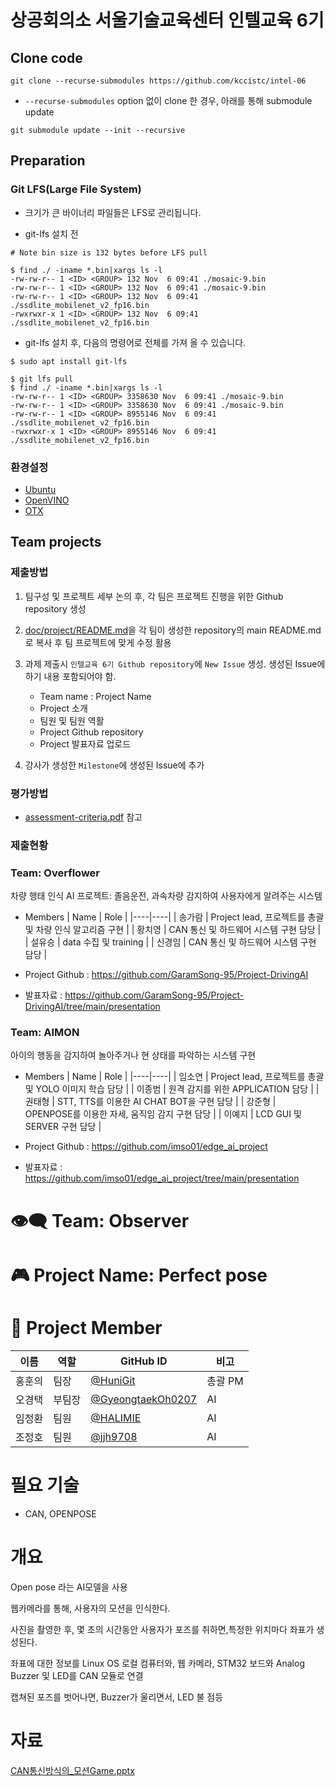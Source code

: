# 상공회의소 서울기술교육센터 인텔교육 6기

## Clone code 

```shell
git clone --recurse-submodules https://github.com/kccistc/intel-06
```

* `--recurse-submodules` option 없이 clone 한 경우, 아래를 통해 submodule update

```shell
git submodule update --init --recursive
```

## Preparation

### Git LFS(Large File System)

* 크기가 큰 바이너리 파일들은 LFS로 관리됩니다.

* git-lfs 설치 전

```shell
# Note bin size is 132 bytes before LFS pull

$ find ./ -iname *.bin|xargs ls -l
-rw-rw-r-- 1 <ID> <GROUP> 132 Nov  6 09:41 ./mosaic-9.bin
-rw-rw-r-- 1 <ID> <GROUP> 132 Nov  6 09:41 ./mosaic-9.bin
-rw-rw-r-- 1 <ID> <GROUP> 132 Nov  6 09:41 ./ssdlite_mobilenet_v2_fp16.bin
-rwxrwxr-x 1 <ID> <GROUP> 132 Nov  6 09:41 ./ssdlite_mobilenet_v2_fp16.bin
```

* git-lfs 설치 후, 다음의 명령어로 전체를 가져 올 수 있습니다.

```shell
$ sudo apt install git-lfs

$ git lfs pull
$ find ./ -iname *.bin|xargs ls -l
-rw-rw-r-- 1 <ID> <GROUP> 3358630 Nov  6 09:41 ./mosaic-9.bin
-rw-rw-r-- 1 <ID> <GROUP> 3358630 Nov  6 09:41 ./mosaic-9.bin
-rw-rw-r-- 1 <ID> <GROUP> 8955146 Nov  6 09:41 ./ssdlite_mobilenet_v2_fp16.bin
-rwxrwxr-x 1 <ID> <GROUP> 8955146 Nov  6 09:41 ./ssdlite_mobilenet_v2_fp16.bin
```

### 환경설정

* [Ubuntu](./doc/environment/ubuntu.md)
* [OpenVINO](./doc/environment/openvino.md)
* [OTX](./doc/environment/otx.md)

## Team projects

### 제출방법

1. 팀구성 및 프로젝트 세부 논의 후, 각 팀은 프로젝트 진행을 위한 Github repository 생성

2. [doc/project/README.md](./doc/project/README.md)을 각 팀이 생성한 repository의 main README.md로 복사 후 팀 프로젝트에 맞게 수정 활용

3. 과제 제출시 `인텔교육 6기 Github repository`에 `New Issue` 생성. 생성된 Issue에 하기 내용 포함되어야 함.

    * Team name : Project Name
    * Project 소개
    * 팀원 및 팀원 역활
    * Project Github repository
    * Project 발표자료 업로드

4. 강사가 생성한 `Milestone`에 생성된 Issue에 추가 

### 평가방법

* [assessment-criteria.pdf](./doc/project/assessment-criteria.pdf) 참고

### 제출현황

### Team: Overflower

차량 행태 인식 AI 프로젝트: 졸음운전, 과속차량 감지하여 사용자에게 알려주는 시스템

* Members
  | Name | Role |
  |----|----|
  | 송가람 | Project lead, 프로젝트를 총괄 및 차량 인식 알고리즘 구현 |
  | 황치영 | CAN 통신 및 하드웨어 시스템 구현 담당 |
  | 설유승 | data 수집 및 training |
  | 신경임 | CAN 통신 및 하드웨어 시스템 구현 담당 |

* Project Github : https://github.com/GaramSong-95/Project-DrivingAI
* 발표자료 : https://github.com/GaramSong-95/Project-DrivingAI/tree/main/presentation

### Team: AIMON

아이의 행동을 감지하여 놀아주거나 현 상태를 파악하는 시스템 구현

* Members
  | Name | Role |
  |----|----|
  | 임소연 | Project lead, 프로젝트를 총괄 및 YOLO 이미지 학습 담당 |
  | 이종범 | 원격 감지를 위한 APPLICATION 담당 |
  | 권태형 | STT, TTS를 이용한 AI CHAT BOT을 구현 담당 |
  | 강준형 | OPENPOSE를 이용한 자세, 움직임 감지 구현 담당 |
  | 이예지 | LCD GUI 및 SERVER 구현 담당 |


* Project Github : https://github.com/imso01/edge_ai_project
* 발표자료 : https://github.com/imso01/edge_ai_project/tree/main/presentation

# 👁️‍🗨️ Team: Observer

# 🎮 Project Name: Perfect pose

# 👥 Project Member

| 이름 | 역할 | GitHub ID | 비고 |
|------|------|-----------|------|
| 홍훈의 | 팀장 | [@HuniGit](https://github.com/HuniGit) | 총괄 PM |
| 오경택 | 부팀장 | [@GyeongtaekOh0207](https://github.com/GyeongtaekOh0207) | AI |
| 임정환 | 팀원 | [@HALIMIE](https://github.com/HALIMIE) | AI |
| 조정호 | 팀원 | [@jjh9708](https://github.com/jjh9708) | AI |


# 필요 기술
 - CAN, OPENPOSE

# 개요
Open pose 라는 AI모델을 사용

웹카메라를 통해, 사용자의 모션을 인식한다.

사진을 촬영한 후, 몇 초의 시간동안 사용자가 포즈를 취하면,특정한 위치마다 좌표가 생성된다.

좌표에 대한 정보를 Linux OS 로컬 컴퓨터와, 웹 카메라, STM32 보드와 Analog Buzzer 및 LED를 CAN 모듈로 연결

캡쳐된 포즈를 벗어나면, Buzzer가 울리면서, LED 불 점등

# 자료
[CAN통신방식의_모션Game.pptx](https://github.com/user-attachments/files/20239420/CAN._.Game.pptx)


